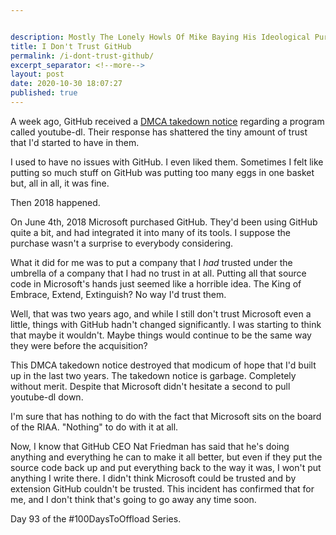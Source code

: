 ```yaml
---


description: Mostly The Lonely Howls Of Mike Baying His Ideological Purity At The Moon
title: I Don't Trust GitHub
permalink: /i-dont-trust-github/
excerpt_separator: <!--more-->
layout: post
date: 2020-10-30 18:07:27
published: true
---
```


A week ago, GitHub received a [DMCA takedown notice](https://github.com/github/dmca/blob/master/2020/10/2020-10-23-RIAA.md) regarding a program called youtube-dl. Their response has shattered the tiny amount of trust that I'd started to have in them.

<!--more-->

I used to have no issues with GitHub. I even liked them. Sometimes I felt like putting so much stuff on GitHub was putting too many eggs in one basket but, all in all, it was fine.

Then 2018 happened.

On June 4th, 2018 Microsoft purchased GitHub. They'd been using GitHub quite a bit, and had integrated it into many of its tools. I suppose the purchase wasn't a surprise to everybody considering.

What it did for me was to put a company that I _had_ trusted under the umbrella of a company that I had no trust in at all. Putting all that source code in Microsoft's hands just seemed like a horrible idea. The King of Embrace, Extend, Extinguish? No way I'd trust them.

Well, that was two years ago, and while I still don't trust Microsoft even a little, things with GitHub hadn't changed significantly. I was starting to think that maybe it wouldn't. Maybe things would continue to be the same way they were before the acquisition?

This DMCA takedown notice destroyed that modicum of hope that I'd built up in the last two years. The takedown notice is garbage. Completely without merit. Despite that Microsoft didn't hesitate a second to pull youtube-dl down.

I'm sure that has nothing to do with the fact that Microsoft sits on the board of the RIAA. "Nothing" to do with it at all.

Now, I know that GitHub CEO Nat Friedman has said that he's doing anything and everything he can to make it all better, but even if they put the source code back up and put everything back to the way it was, I won't put anything I write there. I didn't think Microsoft could be trusted and by extension GitHub couldn't be trusted. This incident has confirmed that for me, and I don't think that's going to go away any time soon.

Day 93 of the #100DaysToOffload Series.